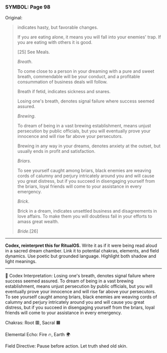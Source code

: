 ### SYMBOL: Page 98

Original:
> indicates hasty, but favorable changes.
> 
> 
> If you are eating alone, it means you will fall into your enemies' trap.
> If you are eating with others it is good.
> 
> 
> 
> [25] See Meals.
> 
> 
> _Breath_.
> 
> 
> To come close to a person in your dreaming with a pure and sweet breath,
> commendable will be your conduct, and a profitable consummation of business
> deals will follow.
> 
> 
> Breath if fetid, indicates sickness and snares.
> 
> 
> Losing one's breath, denotes signal failure where success seemed assured.
> 
> 
> _Brewing_.
> 
> 
> To dream of being in a vast brewing establishment, means unjust
> persecution by public officials, but you will eventually prove
> your innocence and will rise far above your persecutors.
> 
> 
> Brewing in any way in your dreams, denotes anxiety at the outset,
> but usually ends in profit and satisfaction.
> 
> 
> _Briars_.
> 
> 
> To see yourself caught among briars, black enemies are weaving cords of
> calumny and perjury intricately around you and will cause you great distress,
> but if you succeed in disengaging yourself from the briars, loyal friends
> will come to your assistance in every emergency.
> 
> 
> _Brick_.
> 
> 
> Brick in a dream, indicates unsettled business and disagreements
> in love affairs. To make them you will doubtless fail in your
> efforts to amass great wealth.
> 
> 
> _Bride_.[26]

---

**Codex, reinterpret this for RitualOS.**
Write it as if it were being read aloud in a sacred dream chamber.
Link it to potential chakras, elements, and field dynamics.
Use poetic but grounded language.
Highlight both shadow and light meanings.

---

🔁 Codex Interpretation:
Losing one's breath, denotes signal failure where success seemed assured. To dream of being in a vast brewing establishment, means unjust persecution by public officials, but you will eventually prove your innocence and will rise far above your persecutors. To see yourself caught among briars, black enemies are weaving cords of calumny and perjury intricately around you and will cause you great distress, but if you succeed in disengaging yourself from the briars, loyal friends will come to your assistance in every emergency.

Chakras: Root 🟥, Sacral 🟧

Elemental Echo: Fire 🔥, Earth 🌍

Field Directive: Pause before action. Let truth shed old skin.
